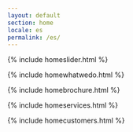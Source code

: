 ```yaml
---
layout: default
section: home
locale: es
permalink: /es/
---
```


{% include homeslider.html %}

<div class="wrapper">
  {% include homewhatwedo.html %}

  {% include homebrochure.html %}

  {% include homeservices.html %}

  {% include homecustomers.html %}
</div>
